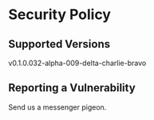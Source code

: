 # Security Policy

## Supported Versions

v0.1.0.032-alpha-009-delta-charlie-bravo

## Reporting a Vulnerability

Send us a messenger pigeon.
